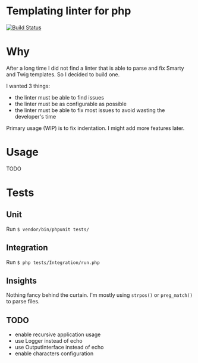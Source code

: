 Templating linter for php
=========================

[![Build Status](https://api.travis-ci.org/matks/php-template-linter.svg?branch=master)](https://travis-ci.org/matks/php-template-linter)


# Why

After a long time I did not find a linter that is able to parse and fix
Smarty and Twig templates. So I decided to build one.

I wanted 3 things:
- the linter must be able to find issues
- the linter must be as configurable as possible
- the linter must be able to fix most issues to avoid wasting the developer's time

Primary usage (WIP) is to fix indentation. I might add more features later.

# Usage

TODO

# Tests

## Unit

Run `$ vendor/bin/phpunit tests/`

## Integration

Run `$ php tests/Integration/run.php`

## Insights

Nothing fancy behind the curtain. I'm mostly using `strpos()` or
`preg_match()` to parse files.

## TODO

- enable recursive application usage
- use Logger instead of echo
- use OutputInterface instead of echo
- enable characters configuration
